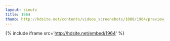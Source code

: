 ```yaml
---
layout: sieutv
title: 1964
thumb: http://hdsite.net/contents/videos_screenshots/1000/1964/preview_360p.mp4.jpg
---
```

{% include iframe src='http://hdsite.net/embed/1964' %}
 

